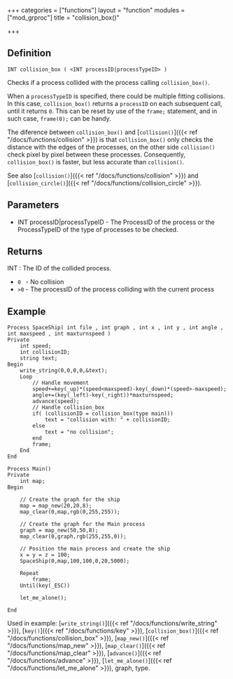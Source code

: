 +++
categories = ["functions"]
layout = "function"
modules = ["mod_grproc"]
title = "collision_box()"

+++

## Definition

    INT collision_box ( <INT processID|processTypeID> )

Checks if a process collided with the process calling `collision_box()`.

When a `processTypeID` is specified, there could be multiple fitting collisions. In this case, `collision_box()` returns a `processID` on each subsequent call, until it returns `0`. This can be reset by use of the `frame;` statement, and in such case, `frame(0);` can be handy.

The diference between `collision_box()` and [`collision()`]({{< ref "/docs/functions/collision" >}}) is that `collision_box()` only checks the distance with the edges of the processes, on the other side `collision()` check pixel by pixel between these processes. Consequently, `collision_box()` is faster, but less accurate than `collision()`.

See also [`collision()`]({{< ref "/docs/functions/collision" >}}) and [`collision_circle()`]({{< ref "/docs/functions/collision_circle" >}}).

## Parameters

- INT processID|processTypeID - The ProcessID of the process or the ProcessTypeID of the type of processes to be checked.

## Returns

INT : The ID of the collided process.

- `0 ` - No collision
- `>0` - The processID of the process colliding with the current process

## Example

```
Process SpaceShip( int file , int graph , int x , int y , int angle , int maxspeed , int maxturnspeed )
Private
    int speed;
    int collisionID;
    string text;
Begin
    write_string(0,0,0,0,&text);
    Loop
        // Handle movement
        speed+=key(_up)*(speed<maxspeed)-key(_down)*(speed>-maxspeed);
        angle+=(key(_left)-key(_right))*maxturnspeed;
        advance(speed);
        // Handle collision_box
        if( (collisionID = collision_box(type main)))
            text = "collision with: " + collisionID;
        else
            text = "no collision";
        end
        frame;
    End
End

Process Main()
Private
    int map;
Begin

    // Create the graph for the ship
    map = map_new(20,20,8);
    map_clear(0,map,rgb(0,255,255));

    // Create the graph for the Main process
    graph = map_new(50,50,8);
    map_clear(0,graph,rgb(255,255,0));

    // Position the main process and create the ship
    x = y = z = 100;
    SpaceShip(0,map,100,100,0,20,5000);

    Repeat
        frame;
    Until(key(_ESC))

    let_me_alone();

End
```

Used in example: [`write_string()`]({{< ref "/docs/functions/write_string" >}}), [`key()`]({{< ref "/docs/functions/key" >}}), [`collision_box()`]({{< ref "/docs/functions/collision_box" >}}), [`map_new()`]({{< ref "/docs/functions/map_new" >}}), [`map_clear()`]({{< ref "/docs/functions/map_clear" >}}), [`advance()`]({{< ref "/docs/functions/advance" >}}), [`let_me_alone()`]({{< ref "/docs/functions/let_me_alone" >}}), graph, type.
